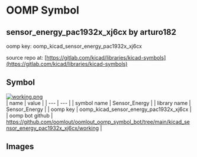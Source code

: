 # OOMP Symbol  
## sensor_energy_pac1932x_xj6cx  by arturo182  
  
oomp key: oomp_kicad_sensor_energy_pac1932x_xj6cx  
  
source repo at: [https://gitlab.com/kicad/libraries/kicad-symbols](https://gitlab.com/kicad/libraries/kicad-symbols)  
## Symbol  
  
[![working.png](working_600.png)](working.png)  
| name | value | 
| --- | --- | 
| symbol name | Sensor_Energy | 
| library name | Sensor_Energy | 
| oomp key | oomp_kicad_sensor_energy_pac1932x_xj6cx | 
| oomp bot github | https://github.com/oomlout/oomlout_oomp_symbol_bot/tree/main/kicad_sensor_energy_pac1932x_xj6cx/working | 
## Images  
